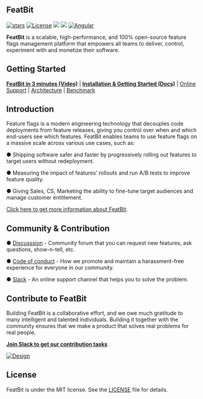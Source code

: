 

## FeatBit

[![stars](https://img.shields.io/github/stars/featbit/featbit.svg?style=for-the-badge&logo=github&colorB=red&label=stars)](https://github.com/featbit/featbit)                   [![License](https://img.shields.io/static/v1?style=for-the-badge&label=license&message=MIT&color=brightgreen)](https://github.com/featbit/featbit/blob/main/LICENSE)
[![](https://img.shields.io/badge/.NET-%3E=6.0-6E359E?style=for-the-badge&logo=csharp&logoColor=white)](https://dotnet.microsoft.com/)
[![](https://img.shields.io/badge/Python-%3E=3.9-FFDD53?style=for-the-badge&logo=python&logoColor=white)](https://www.python.org/)
[![Angular](https://img.shields.io/badge/Angular-14.0-DD0031?style=for-the-badge&logo=angular&logoColor=white)](https://angular.io/)     


**FeatBit** is a scalable, high-performance, and 100% open-source feature flags management platform that empowers all teams to deliver, control, experiment with and monetize their software.

## Getting Started

[**FeatBit in 3 minutes (Video)**](https://www.youtube.com/watch?v=hfww1FpjHV0) | [**Installation & Getting Started (Docs)**](https://featbit.gitbook.io/) |  [Online Support](https://join.slack.com/t/featbit/shared_invite/zt-1ew5e2vbb-x6Apan1xZOaYMnFzqZkGNQ) | [Architecture](https://featbit.gitbook.io/docs/tech-stack/architecture) | [Benchmark](https://featbit.gitbook.io/docs/tech-stack/benchmark)


## Introduction

Feature flags is a modern engineering technology that decouples code deployments from feature releases, giving you control over when and which end-users see which features. FeatBit enables teams to use feature flags on a massive scale across various use cases, such as: 

● Shipping software safer and faster by progressively rolling out features to target users without redeployment.

● Measuring the impact of features’ rollouts and run A/B tests to improve feature quality.

● Giving Sales, CS, Marketing the ability to fine-tune target audiences and manage customer entitlement.

[Click here to get more information about FeatBit](https://featbit.medium.com/introducing-featbit-e0cef61572a).

## Community & Contribution

● [Discusssion](https://github.com/featbit/featbit/discussions)  - Community forum that you can request new features, ask questions, show-n-tell, etc.

● [Code of conduct](https://github.com/featbit/featbit/blob/main/code_of_conduct.md) - How we promote and maintain a harassment-free experience for everyone in our community.

● [Slack](https://join.slack.com/t/featbit/shared_invite/zt-1ew5e2vbb-x6Apan1xZOaYMnFzqZkGNQ) - An online support channel that helps you to solve the problem.

## Contribute to FeatBit

Building FeatBit is a collaborative effort, and we owe much gratitude to many intelligent and talented individuals. Building it together with the community ensures that we make a product that solves real problems for real people. 

[**Join Slack to get our contribution tasks**](https://join.slack.com/t/featbit/shared_invite/zt-1ew5e2vbb-x6Apan1xZOaYMnFzqZkGNQ) . 

[![Design](https://contribute.design/api/shield/featbit/featbit)](https://contribute.design/featbit/featbit)

## License

FeatBit is under the MIT license. See the [LICENSE](https://github.com/featbit/featbit/blob/main/LICENSE) file for details.


